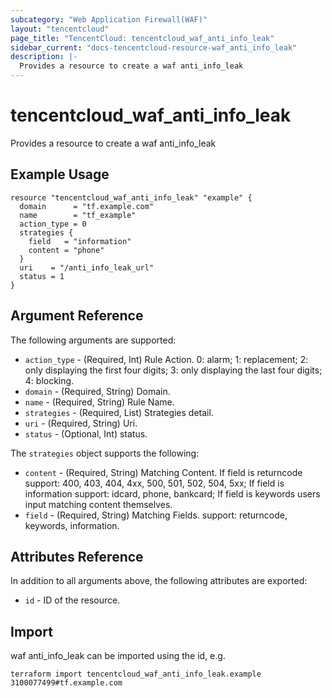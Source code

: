 ```yaml
---
subcategory: "Web Application Firewall(WAF)"
layout: "tencentcloud"
page_title: "TencentCloud: tencentcloud_waf_anti_info_leak"
sidebar_current: "docs-tencentcloud-resource-waf_anti_info_leak"
description: |-
  Provides a resource to create a waf anti_info_leak
---
```


# tencentcloud_waf_anti_info_leak

Provides a resource to create a waf anti_info_leak

## Example Usage

```hcl
resource "tencentcloud_waf_anti_info_leak" "example" {
  domain      = "tf.example.com"
  name        = "tf_example"
  action_type = 0
  strategies {
    field   = "information"
    content = "phone"
  }
  uri    = "/anti_info_leak_url"
  status = 1
}
```

## Argument Reference

The following arguments are supported:

* `action_type` - (Required, Int) Rule Action. 0: alarm; 1: replacement; 2: only displaying the first four digits; 3: only displaying the last four digits; 4: blocking.
* `domain` - (Required, String) Domain.
* `name` - (Required, String) Rule Name.
* `strategies` - (Required, List) Strategies detail.
* `uri` - (Required, String) Uri.
* `status` - (Optional, Int) status.

The `strategies` object supports the following:

* `content` - (Required, String) Matching Content. If field is returncode support: 400, 403, 404, 4xx, 500, 501, 502, 504, 5xx; If field is information support: idcard, phone, bankcard; If field is keywords users input matching content themselves.
* `field` - (Required, String) Matching Fields. support: returncode, keywords, information.

## Attributes Reference

In addition to all arguments above, the following attributes are exported:

* `id` - ID of the resource.



## Import

waf anti_info_leak can be imported using the id, e.g.

```
terraform import tencentcloud_waf_anti_info_leak.example 3100077499#tf.example.com
```

